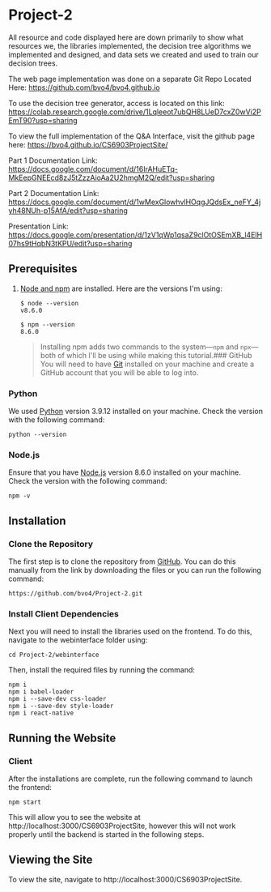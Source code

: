 # Project-2

All resource and code displayed here are down primarily to show what resources we, the libraries implemented, the decision tree algorithms we implemented and designed, and data sets we created and used to train our decision trees.  

The web page implementation was done on a separate Git Repo Located Here:  https://github.com/bvo4/bvo4.github.io

To use the decision tree generator, access is located on this link:  https://colab.research.google.com/drive/1Lqleeot7ubQH8LUeD7cxZ0wVi2PEmT90?usp=sharing

To view the full implementation of the Q&A Interface, visit the github page here:  https://bvo4.github.io/CS6903ProjectSite/

Part 1 Documentation Link:  https://docs.google.com/document/d/16IrAHuETq-MkEepGNEEcd8zJ5tZzzAioAa2U2hmgM2Q/edit?usp=sharing

Part 2 Documentation Link:  https://docs.google.com/document/d/1wMexGlowhvlHOqgJQdsEx_neFY_4jyh48NUh-p15AfA/edit?usp=sharing

Presentation Link:  https://docs.google.com/presentation/d/1zV1qWp1qsaZ9clOtOSEmXB_l4ElH07hs9tHqbN3tKPU/edit?usp=sharing

## Prerequisites

1. [Node and npm](https://nodejs.org/en/download/) are installed. Here are the versions I'm using:

    ```shell
    $ node --version
    v8.6.0

    $ npm --version
    8.6.0
    ```
    > Installing npm adds two commands to the system—`npm` and `npx`—both of which I'll be using while making this tutorial.### GitHub
You will need to have [Git](https://git-scm.com/book/en/v2/Getting-Started-Installing-Git) installed on your machine and create a GitHub account that you will be able to log into.
### Python
We used [Python](https://www.python.org/downloads/) version 3.9.12 installed on your machine. Check the version with the following command:
```
python --version
```
### Node.js
Ensure that you have [Node.js](https://nodejs.org/en/download/) version 8.6.0 installed on your machine. Check the version with the following command:
```
npm -v
```

## Installation
### Clone the Repository
The first step is to clone the repository from [GitHub](https://github.com/bvo4/Project-2). You can do this manually from the link by downloading the files or you can run the following command:
```
https://github.com/bvo4/Project-2.git
```
### Install Client Dependencies
Next you will need to install the libraries used on the frontend. To do this, navigate to the webinterface folder using:
```
cd Project-2/webinterface
```
Then, install the required files by running the command:
```
npm i
npm i babel-loader
npm i --save-dev css-loader
npm i --save-dev style-loader
npm i react-native
```

## Running the Website
### Client
After the installations are complete, run the following command to launch the frontend:
```
npm start
```
This will allow you to see the website at http://localhost:3000/CS6903ProjectSite, however this will not work properly until the backend is started in the following steps.


## Viewing the Site
To view the site, navigate to http://localhost:3000/CS6903ProjectSite.
    
